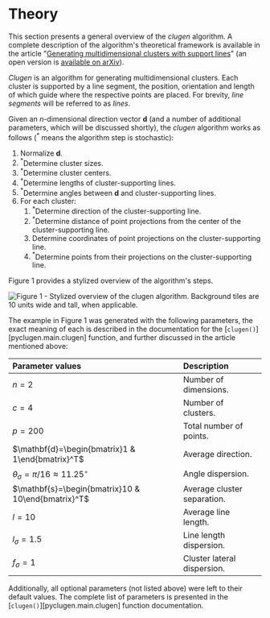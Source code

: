 # Theory

This section presents a general overview of the _clugen_ algorithm. A complete
description of the algorithm's theoretical framework is available in the article
"[Generating multidimensional clusters with support
lines](https://doi.org/10.1016/j.knosys.2023.110836)" (an open version is
[available on arXiv](https://arxiv.org/abs/2301.10327)).

_Clugen_ is an algorithm for generating multidimensional clusters. Each cluster
is supported by a line segment, the position, orientation and length of which
guide where the respective points are placed. For brevity, *line segments* will
be referred to as *lines*.

Given an $n$-dimensional direction vector $\mathbf{d}$ (and a number of
additional parameters, which will be discussed shortly), the _clugen_ algorithm
works as follows ($^*$ means the algorithm step is stochastic):

1. Normalize $\mathbf{d}$.
2. $^*$Determine cluster sizes.
3. $^*$Determine cluster centers.
4. $^*$Determine lengths of cluster-supporting lines.
5. $^*$Determine angles between $\mathbf{d}$ and cluster-supporting lines.
6. For each cluster:
   1. $^*$Determine direction of the cluster-supporting line.
   2. $^*$Determine distance of point projections from the center of the
      cluster-supporting line.
   3. Determine coordinates of point projections on the cluster-supporting line.
   4. $^*$Determine points from their projections on the cluster-supporting
      line.

Figure 1 provides a stylized overview of the algorithm's steps.

![**Figure 1** - Stylized overview of the *clugen* algorithm. Background tiles
are 10 units wide and tall, when
applicable.](https://raw.githubusercontent.com/clugen/.github/main/images/algorithm.png)

The example in Figure 1 was generated with the following parameters, the exact
meaning of each is described in the documentation for the
[`clugen()`][pyclugen.main.clugen] function, and further discussed in the
article mentioned above:

| Parameter values  | Description               |
|:----------------- | :------------------------ |
| $n=2$           | Number of dimensions.       |
| $c=4$           | Number of clusters.         |
| $p=200$         | Total number of points.     |
| $\mathbf{d}=\begin{bmatrix}1 & 1\end{bmatrix}^T$   | Average direction.          |
| $\theta_\sigma=\pi/16\approx{}11.25^{\circ}$       | Angle dispersion.           |
| $\mathbf{s}=\begin{bmatrix}10 & 10\end{bmatrix}^T$ | Average cluster separation. |
| $l=10$          | Average line length.        |
| $l_\sigma=1.5$  | Line length dispersion.     |
| $f_\sigma=1$    | Cluster lateral dispersion. |

Additionally, all optional parameters (not listed above) were left to their
default values. The complete list of parameters is presented in the
[`clugen()`][pyclugen.main.clugen] function documentation.

